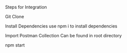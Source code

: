 Steps for Integration 

Git Clone 

Install Dependencies
    use npm i to install dependencies

Import Postman Collection 
    Can be found in root directory

npm start

